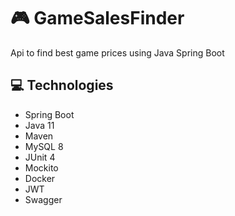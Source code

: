 # 🎮 GameSalesFinder
Api to find best game prices using Java Spring Boot 

## 💻 Technologies
* Spring Boot
* Java 11
* Maven
* MySQL 8
* JUnit 4
* Mockito
* Docker
* JWT
* Swagger
